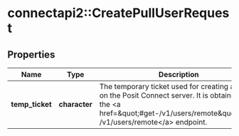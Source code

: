 # connectapi2::CreatePullUserRequest


## Properties
Name | Type | Description | Notes
------------ | ------------- | ------------- | -------------
**temp_ticket** | **character** | The temporary ticket used for creating a user on the Posit Connect server. It is obtained from the  &lt;a href&#x3D;\&quot;#get-/v1/users/remote\&quot;&gt;GET /v1/users/remote&lt;/a&gt; endpoint. | [default to &quot;&quot;] 


